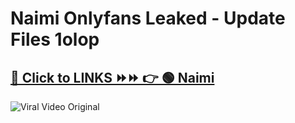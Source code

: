 
 # Naimi Onlyfans Leaked - Update Files 1olop

## <h2><a href="https://clipsfans.com/Naimi&ref=git">🔗 Click to LINKS ⏩⏩ 👉 🟢 Naimi </a></h2>

<a href="https://clipsfans.com/Naimi&ref=git" rel="nofollow" data-target="animated-image.originalLink"><img src="https://i.ibb.co.com/xMMVF88/686577567.gif" alt="Viral Video Original" style="max-width: 100%; display: inline-block;" data-target="animated-image.originalImage"></a>

